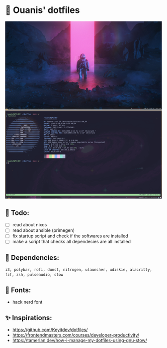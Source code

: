 # 🎉 Ouanis' dotfiles
![alt text](/preview/01_image.png)
<br />
![alt text](/preview/00_image.png)


## 📝 Todo:
- [ ] read about nixos
- [ ] read about ansible (primegen)
- [ ] fix startup script and check if the softwares are installed
- [ ] make a script that checks all dependecies are all installed

## 📌 Dependencies:
```
i3, polybar, rofi, dunst, nitrogen, ulauncher, udiskie, alacritty, fzf, zsh, pulseaudio, stow
```

## 💄 Fonts:
- hack nerd font

## ✨ Inspirations:
- https://github.com/Keyitdev/dotfiles/
- https://frontendmasters.com/courses/developer-productivity/
- https://tamerlan.dev/how-i-manage-my-dotfiles-using-gnu-stow/
